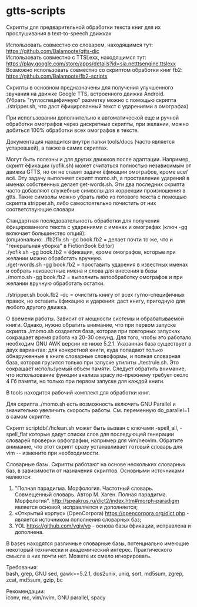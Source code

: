 # gtts-scripts

Скрипты для предварительной обработки текста книг для их прослушивания в text-to-speech движках

Использовать совместно со словарем, находящимся тут: https://github.com/Balamoote/gtts-dic</br>
Использовать совместно с TTSLexx, находящимся тут: https://play.google.com/store/apps/details?id=sia.netttsengine.ttslexx</br>
Возможно использовать совместно со скриптом обработки книг fb2: https://github.com/Balamoote/fb2-scripts</br>

Скрипты в основном предназначены для получения улучшенного звучания на движке Google TTS, встроенного движка Android.</br>
(Убрать "гуглоспецифичную" разметку можно с помощью скрипта ./stripper.sh, что даст ёфицированный текст с ударениями в омографах)

При использовании дополнительно к автоматической еще и ручной обработки омографов через дискретные скрипты, при желании, можно добиться 100% обработки всех
омографов в тексте.

Документация находится внутри папки tools/docs (часто является устаревшей), а также в самих скриптах.

Могут быть полезны и для других движков после адаптации. Например, скрипт ёфикации (yofik.sh) может считаться полностью независимым от движка GTTS,
но он не ставит задачи ёфикации омографов, кроме все/всё. Эту задачу выполняет скрипт momo.sh, а проставление ударений в именах собственных делает get-words.sh.
Эти два последних скрипта часто добавляют служебные символы для коррекции произношения в gtts. Такие символы можно убрать либо из готового текста с помощью
скрипта stripper.sh, либо самостоятельно почистить от них соответствующие словари.

Стандартная последовательность обработки для получения ёфицированного текста с ударениями с именах и омографах (ключ -gg включает большинство опций):</br>
(опционально: ./fb2fix.sh -gc book.fb2 = делает почти то же, что и "генеральная уборка" в FictionBook Editor)</br>
./yofik.sh -gg book.fb2 = ёфикация, кроме омографов, которые при желании можно обработать вручную.</br>
./get-words.sh -gg book.fb2 = проставить ударения в известных именах и собрать неизвестные имена и слова для внесения в базы</br>
./momo.sh -gg book.fb2 = выполнить автообработку омографов и при желании вручную обработать остатки.</br>

./stripper.sh book.fb2 -dc = очистить книгу от всех гугло-специфичных правок, но оставить ёфикацию и ударения: даст книгу, пригодную для любого другого движка.</br>

О времени работы. Зависит от мощности системы и обрабатываемой книги. Однако, нужно обратить внимание, что при первом запуске скрипта ./momo.sh создается база,
которая при повторных запусках сокращает время работа на 20-30 секунд. Для того, чтобы это работало необходим GNU AWK версии не ниже 5.2.1. Указанная база существует
в двух вариантах: для конкретной книги, куда попадают только обнаруженные в книге словарные словоформы, и полная словарная база, которая грузится только при запуске
утилиты ./testrule.sh. Это сокращает используемый объем памяти. Следует обратить внимание, что использование функции анализа spacy по-прежнему требует около 4 Гб
памяти, но только при первом запуске для каждой книги.</br>

В tools находится рабочий комплект для обработки книг.</br>

Для скрипта ./momo.sh есть возможность включить GNU Parallel и значительно увеличить скорость работы.
См. переменную do_parallel=1 в самом скрипте.

Скрипт scriptdb/./hclean.sh может быть вызван с ключами -spell_all, -spell_flat которые дадут списки слов для последующей генерации словарей проверки орфографии,
например для vim/neovim. Обратите внимание, что этот скрипт сразу устанавливает готовый словарь для vim -- измените при необходимости. 

Словарные базы.
Скрипты работают на основе нескольких словарных баз, в зависимости от назначения скриптов. Основными источниками являются:
1) "Полная парадигма. Морфология. Частотный словарь. Совмещенный словарь. Автор М. Хаген. Полная парадигма. Морфология". http://speakrus.ru/dict2/index.htm#morph-paradigm
   является основой, исправляется и дополняется;
2) «Открытый корпус» (OpenCorpora) https://opencorpora.org/dict.php - является источником пополнения словарных баз;
3) YOL https://github.com/vgiv/yo - основа базы ёфикации, исправлена и дополнена.

В bases находятся различные словарные базы, потенциально имеющие некоторый технически и академический интерес. Практического смысла в них почти нет. Можете их
смело игнорировать.

Требования:</br>
bash, grep, GNU sed, gawk>=5.2.1, dos2unix, uniq, sort, md5sum, zgrep, zcat, md5sum, gzip, bc

Рекомендации:</br>
iconv, mc, vim/nvim, GNU parallel, spacy
